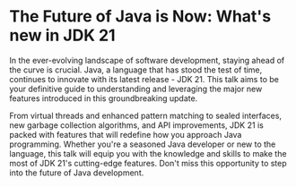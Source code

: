 # The Future of Java is Now: What's new in JDK 21

In the ever-evolving landscape of software development, staying ahead of the curve is crucial. Java, a language that has stood the test of time, continues to innovate with its latest release - JDK 21. This talk aims to be your definitive guide to understanding and leveraging the major new features introduced in this groundbreaking update.

From virtual threads and enhanced pattern matching to sealed interfaces, new garbage collection algorithms, and API improvements, JDK 21 is packed with features that will redefine how you approach Java programming. Whether you're a seasoned Java developer or new to the language, this talk will equip you with the knowledge and skills to make the most of JDK 21's cutting-edge features. Don't miss this opportunity to step into the future of Java development.